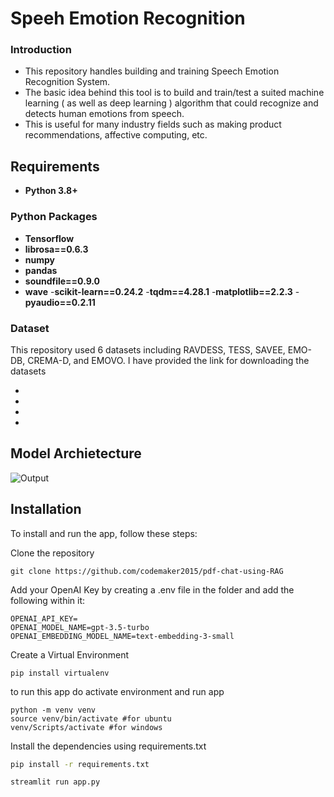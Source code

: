 # Speeh Emotion Recognition

### Introduction

- This repository handles building and training Speech Emotion Recognition System.
- The basic idea behind this tool is to build and train/test a suited machine learning ( as well as deep learning ) algorithm that could recognize and detects human emotions from speech.
- This is useful for many industry fields such as making product recommendations, affective computing, etc.

## Requirements
- **Python 3.8+**
### Python Packages
- **Tensorflow**
- **librosa==0.6.3**
- **numpy**
- **pandas**
- **soundfile==0.9.0**
- **wave**
-**scikit-learn==0.24.2**
-**tqdm==4.28.1**
-**matplotlib==2.2.3**
-**pyaudio==0.2.11**

### Dataset
This repository used 6 datasets including RAVDESS, TESS, SAVEE, EMO-DB, CREMA-D, and EMOVO.
I have provided the link for downloading the datasets 
- [**RAVDESS**]: (https://www.kaggle.com/code/shivamburnwal/speech-emotion-recognition)
- [**CREMA-D**]: (https://www.kaggle.com/datasets/ejlok1/cremad)
- [**SAVEE**]: (https://www.kaggle.com/datasets/ejlok1/surrey-audiovisual-expressed-emotion-savee)
- [**TESS**]: (https://www.kaggle.com/datasets/ejlok1/toronto-emotional-speech-set-tess)
## Model Archietecture
![Output](demos/demo_min.gif)

## Installation

To install and run the app, follow these steps:

Clone the repository 

```
git clone https://github.com/codemaker2015/pdf-chat-using-RAG
```

Add your OpenAI Key by creating a .env file in the folder and add the following within it:

```
OPENAI_API_KEY=
OPENAI_MODEL_NAME=gpt-3.5-turbo
OPENAI_EMBEDDING_MODEL_NAME=text-embedding-3-small
```

Create a Virtual Environment

```
pip install virtualenv
```

to run this app do activate environment and run app

```
python -m venv venv
source venv/bin/activate #for ubuntu
venv/Scripts/activate #for windows
```

Install the dependencies using requirements.txt

```bash
pip install -r requirements.txt
```

```
streamlit run app.py
```



